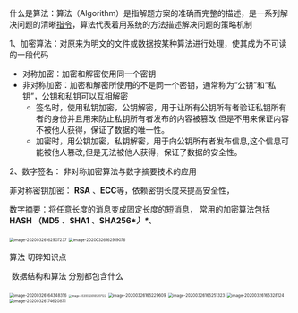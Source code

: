 什么是算法：算法（Algorithm）是指解题方案的准确而完整的描述，是一系列解决问题的清晰[指令](https://baike.baidu.com/item/指令/3225201)，算法代表着用系统的方法描述解决问题的策略机制



1、加密算法：对原来为明文的文件或数据按某种算法进行处理，使其成为不可读的一段代码

- 对称加密：加密和解密使用同一个密钥
- 非对称加密：加密和解密所使用的不是同一个密钥，通常称为“公钥”和“私钥”，公钥和私钥可以互相解密
  - 签名时，使用私钥加密，公钥解密，用于让所有公钥所有者验证私钥所有者的身份并且用来防止私钥所有者发布的内容被篡改.但是不用来保证内容不被他人获得，保证了数据的唯一性。
  - 加密时，用公钥加密，私钥解密，用于向公钥所有者发布信息,这个信息可能被他人篡改,但是无法被他人获得，保证了数据的安全性。

2、数字签名： 非对称加密算法与数字摘要技术的应用 

   非对称密钥加密： **RSA** 、**ECC**等，依赖密钥长度来提高安全性，

   数字摘要：将任意长度的消息变成固定长度的短消息， 常用的加密算法包括 **HASH （MD5** 、**SHA1** 、**SHA256\**）\****、

<img src="https://tva1.sinaimg.cn/large/00831rSTgy1gd7eu2oblpj313c0jcgyu.jpg" alt="image-20200326162907237" style="zoom:50%;" /> 

<img src="https://tva1.sinaimg.cn/large/00831rSTgy1gd7eu7x5u0j31260j0gow.jpg" alt="image-20200326162919076" style="zoom:50%;" /> 





算法 切碎知识点  

​	数据结构和算法 分别都包含什么

<img src="https://tva1.sinaimg.cn/large/00831rSTgy1gd7f9b2nytj31du0piqfh.jpg" alt="image-20200326164348316" style="zoom:50%;" /> 







<img src="https://tva1.sinaimg.cn/large/00831rSTgy1gd7fhy705gj30ue0n4tfv.jpg" alt="image-20200326165207122" style="zoom:33%;" /> 

<img src="https://tva1.sinaimg.cn/large/00831rSTgy1gd7fic4qfpj314e0gyagq.jpg" alt="image-20200326165229609" style="zoom:50%;" /> 

<img src="/Users/yuangonmg/Library/Application Support/typora-user-images/image-20200326165251323.png" alt="image-20200326165251323" style="zoom:50%;" /> 



<img src="https://tva1.sinaimg.cn/large/00831rSTgy1gd7fjcjo6zj31280mok00.jpg" alt="image-20200326165328124" style="zoom:50%;" /> 



<img src="https://tva1.sinaimg.cn/large/00831rSTgy1gd7h2dfcu4j318m0ai47i.jpg" alt="image-20200326174620871" style="zoom:50%;" /> 

















